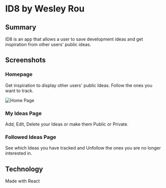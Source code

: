 
# ID8 by Wesley Rou

## Summary

ID8 is an app that allows a user to save development ideas and get inspiration from other users' public ideas.

## Screenshots

### Homepage

Get inspiration to display other users' public Ideas. Follow the ones you want to track.

![Home Page](./screenshots/homepage "HomePage")



### My Ideas Page

Add, Edit, Delete your Ideas or make them Public or Private.

### Followed Ideas Page

See which Ideas you have tracked and Unfollow the ones you are no longer interested in.

## Technology

Made with React